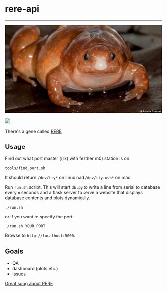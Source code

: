 # rere-api
-------------------------------------------------------------

<img src='docs/frog.jpg'>

<a href="http://forthebadge.com/"><img src="https://forthebadge.com/images/badges/built-with-swag.svg"></a>

There's a gene called [RERE](https://en.wikipedia.org/wiki/RERE)

## Usage

Find out what port master ((rx) with feather m0) station is on.
```
tools/find_port.sh
```
It should return `/dev/tty*` on linux nad `/dev/tty.usb*` on mac.

Run `run.sh` script. 
This will start `db.py` to write a line from serial to database every `n` seconds and a flask server to serve a website that displays database contents and plots dynamically.

```
./run.sh
```
or if you want to specify the port:
```
./run.sh YOUR_PORT
```

Browse to `http://localhost:5000`.

## Goals

* QA
* dashboard (plots etc.)
* [Issues](https://github.com/a1eaiactaest/rere-api/issues)

    


[Great song about RERE](https://www.youtube.com/watch?v=HAgdfTsCmSI)

